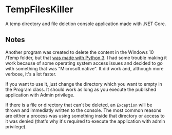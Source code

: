 # TempFilesKiller
A temp directory and file deletion console application made with .NET Core.

## Notes
Another program was created to delete the content in the Windows 10 /Temp folder, but that [was made with Python 3](https://github.com/JustAn0therDev/python_temp_folder_killer). I had some trouble making it work because of some operating system access issues and decided to go with something that was "Microsoft native". It did work and, although more verbose, it's a lot faster.

If you want to use it, just change the directory which you want to empty in the Program class. It should work as long as you execute the published application with Admin privilege.

If there is a file or directory that can't be deleted, an `Exception` will be thrown and immediatly written to the console. The most common reasons are either a process was using something inside that directory or access to it was denied (that's why it's required to execute the application with admin privilege).
